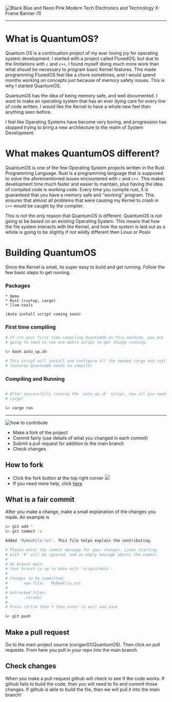 ![Black Blue and Neon Pink Modern Tech Electronics and Technology X-Frame Banner (1)](https://user-images.githubusercontent.com/33582457/172414092-1c3fb73c-51e2-43f0-8e68-b1de9848fd1f.png)

---

# What is QuantumOS?
Quantum OS is a continuation project of my ever loving joy for operating system development. I started with a project called FluxedOS; but due to the limitations with `c` and `c++`, I found myself doing much more work than what should be necessary to program basic Kernel features. This made programming FluxedOS feel like a chore sometimes, and I would spend months working on concepts just because of memory safety issues. This is why I started QuantumOS.


QuantumOS has the idea of being memory safe, and well documented. I want to make an operating system that has an ever dying care for every line of code written. I would like the Kernel to have a whole new feel then anything seen before.


I feel like Operating Systems have become very boring, and progression has stopped trying to bring a new architecture to the realm of System Development.


# What makes QuantumOS different?
QuantumOS is one of the few Operating System projects written in the Rust Programming Language. Rust is a programming language that is supposed to solve the aforementioned issues encountered with `c` and `c++`. This makes development time much faster and easier to maintain, plus having the idea of compiled code is working code. Every time you compile rust, it is guaranteed that you have a memory safe and “working” program. This ensures that almost all problems that were causing my Kernel to crash in `c++` would be caught by the compiler.

This is not the only reason that QuantumOS is different. QuantumOS is not going to be based on an existing Operating System. This means that how the file system interacts with the Kernel, and how the system is laid out as a whole is going to be slightly if not wildly different then Linux or Posix


# Building QuantumOS

Since the Kernel is small, its super easy to build and get running. Follow the few basic steps to get running. 

### Packages
```
* Qemu
* Rust (rustup, cargo)
* llvm-tools

(Auto install script coming soon)
```

### First time compiling
```bash
# If its your first time compiling QuantumOS on this machine, you are
# going to need to run one extra script to get things running.

&> bash auto_up.sh

# This script will install and configure all the needed cargo and rust
# features QuantumOS needs to compile!
```

### Compiling and Running

```bash

# After successfully running the `auto_up.sh` script, now all you need to do is run
# cargo!

&> cargo run

```
---
![how to contribute](https://user-images.githubusercontent.com/33582457/172416262-3bb764bd-2aba-4b94-a41f-dd8c0acb4501.png)


* Make a fork of the project
* Commit fairly (use details of what you changed in each commit)
* Submit a pull request for addition to the main branch
* Check changes

## How to fork
* Click the fork button at the top right corner
![](https://docs.github.com/assets/images/help/repository/fork_button.jpg)
* If you need more help, click [here](https://docs.github.com/en/github/getting-started-with-github/fork-a-repo)


## What is a fair commit
After you make a change, make a small explanation of the changes you made. An example is 
```bash
&> git add *
&> git commit -a

Added 'MyNewFile.txt'. This file helps explain the contributing. 

# Please enter the commit message for your changes. Lines starting
# with '#' will be ignored, and an empty message aborts the commit.
#
# On branch main
# Your branch is up to date with 'origin/main'.
#
# Changes to be committed:
#       new file:   MyNewFile.txt
#
# Untracked files:
#       .vscode/
#
# Press ctrl+X then Y then enter to exit and save

&> git push
```

## Make a pull request
Go to the main project source (corigan01/QuantumOS). Then click on pull requests. From here you pull in your repo into the main branch. 

## Check changes
When you make a pull-request github will check to see if the code works. If github fails to build the code, then you will need to fix and commit those changes. 
If github is able to build the file, then we will pull it into the main branch!



